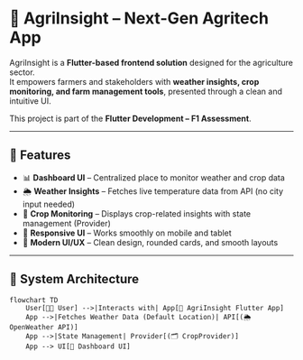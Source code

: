 # 🌱 AgriInsight – Next-Gen Agritech App  

AgriInsight is a **Flutter-based frontend solution** designed for the agriculture sector.  
It empowers farmers and stakeholders with **weather insights, crop monitoring, and farm management tools**, presented through a clean and intuitive UI.  

This project is part of the **Flutter Development – F1 Assessment**.  

---

## 🚀 Features  

- 📊 **Dashboard UI** – Centralized place to monitor weather and crop data  
- 🌦 **Weather Insights** – Fetches live temperature data from API (no city input needed)  
- 🌱 **Crop Monitoring** – Displays crop-related insights with state management (Provider)  
- 📱 **Responsive UI** – Works smoothly on mobile and tablet  
- 🎨 **Modern UI/UX** – Clean design, rounded cards, and smooth layouts  

---

## 📐 System Architecture  

```mermaid
flowchart TD
    User[👨‍🌾 User] -->|Interacts with| App[📱 AgriInsight Flutter App]
    App -->|Fetches Weather Data (Default Location)| API[(🌦 OpenWeather API)]
    App -->|State Management| Provider[(🗂 CropProvider)]
    App --> UI[🎨 Dashboard UI]
